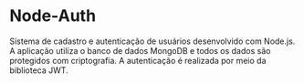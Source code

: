 # Node-Auth
Sistema de cadastro e autenticação de usuários desenvolvido
com Node.js. A aplicação utiliza o banco de dados MongoDB
e todos os dados são protegidos com criptografia.
A autenticação é realizada por meio da biblioteca JWT.
